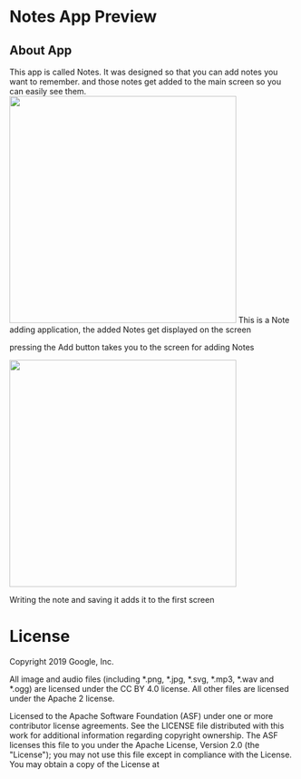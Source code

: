 <h1>Notes App Preview</h1>
<h2>About App</h2>
<p>This app is called Notes. It was designed so that you can add notes you want to remember. and those notes get added to the main screen so you can easily see them.
<img src="https://user-images.githubusercontent.com/110277652/198893868-0de77a5d-582e-4eea-85a6-4b967ddccf8a.png" width="400px" height="400px"/>
This is a Note adding application, the added Notes get displayed on the screen

pressing the Add button takes you to the screen for adding Notes


<img src="(https://user-images.githubusercontent.com/110277652/198894038-5f714a66-9f12-419d-b05d-315fc1d2fc86.png" width="400px" height="400px"/>

Writing the note and saving it adds it to the first screen


<h1>License</h1>
Copyright 2019 Google, Inc.

All image and audio files (including *.png, *.jpg, *.svg, *.mp3, *.wav and *.ogg) are licensed under the CC BY 4.0 license. All other files are licensed under the Apache 2 license.

Licensed to the Apache Software Foundation (ASF) under one or more contributor license agreements. See the LICENSE file distributed with this work for additional information regarding copyright ownership. The ASF licenses this file to you under the Apache License, Version 2.0 (the "License"); you may not use this file except in compliance with the License. You may obtain a copy of the License at
